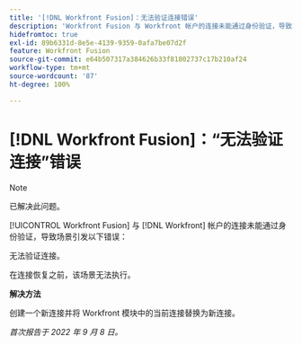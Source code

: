```yaml
---
title: '[!DNL Workfront Fusion]：无法验证连接错误'
description: 'Workfront Fusion 与 Workfront 帐户的连接未能通过身份验证，导致场景引发以下错误：无法验证连接。'
hidefromtoc: true
exl-id: 89b6331d-8e5e-4139-9359-0afa7be07d2f
feature: Workfront Fusion
source-git-commit: e64b507317a384626b33f81802737c17b210af24
workflow-type: tm+mt
source-wordcount: '87'
ht-degree: 100%

---
```


# [!DNL Workfront Fusion]：“无法验证连接”错误

>[!NOTE]
>
>已解决此问题。

<!--This article is live by request for the workaround-->

[!UICONTROL Workfront Fusion] 与 [!DNL Workfront] 帐户的连接未能通过身份验证，导致场景引发以下错误：

无法验证连接。

在连接恢复之前，该场景无法执行。

**解决方法**

创建一个新连接并将 Workfront 模块中的当前连接替换为新连接。

_首次报告于 2022 年 9 月 8 日。_
